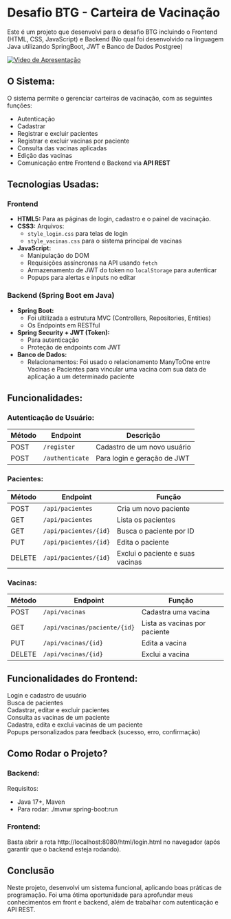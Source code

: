 # Desafio BTG - Carteira de Vacinação

Este é um projeto que desenvolvi para o desafio BTG incluindo o Frontend (HTML, CSS, JavaScript) e Backend (No qual foi desenvolvido na linguagem Java utilizando SpringBoot, JWT e Banco de Dados Postgree)

[![Video de Apresentação](https://img.youtube.com/vi/frwpT8oDAq4/0.jpg)](https://youtu.be/frwpT8oDAq4)

## O Sistema:
O sistema permite o gerenciar carteiras de vacinação, com as seguintes funções:

- Autenticação  
- Cadastrar  
- Registrar e excluir pacientes  
- Registrar e excluir vacinas por paciente  
- Consulta das vacinas aplicadas  
- Edição das vacinas  
- Comunicação entre Frontend e Backend via **API REST**

## Tecnologias Usadas:

### Frontend
- **HTML5:** Para as páginas de login, cadastro e o painel de vacinação.
- **CSS3:** Arquivos:
  - `style_login.css` para telas de login
  - `style_vacinas.css` para o sistema principal de vacinas
- **JavaScript:**
  - Manipulação do DOM
  - Requisições assíncronas na API usando `fetch`
  - Armazenamento de JWT do token no `localStorage` para autenticar
  - Popups para alertas e inputs no editar

### Backend (Spring Boot em Java)

- **Spring Boot:**
  - Foi ultilizada a estrutura MVC (Controllers, Repositories, Entities)
  - Os Endpoints em RESTful
- **Spring Security + JWT (Token):**
  - Para autenticação
  - Proteção de endpoints com JWT
- **Banco de Dados:**
  - Relacionamentos: Foi usado o relacionamento ManyToOne entre Vacinas e Pacientes para vincular uma vacina com sua data de aplicação a um determinado paciente

## Funcionalidades:

### Autenticação de Usuário:

| Método | Endpoint | Descrição |
|-------|---------|--------|
| POST | `/register` | Cadastro de um novo usuário |
| POST | `/authenticate` | Para login e geração de JWT |

###  Pacientes:

| Método | Endpoint | Função |
|-------|---------|--------|
| POST | `/api/pacientes` | Cria um novo paciente |
| GET | `/api/pacientes` | Lista os pacientes |
| GET | `/api/pacientes/{id}` | Busca o paciente por ID |
| PUT | `/api/pacientes/{id}` | Edita o paciente |
| DELETE | `/api/pacientes/{id}` | Exclui o paciente e suas vacinas |

### Vacinas:

| Método | Endpoint | Função |
|-------|---------|--------|
| POST | `/api/vacinas` | Cadastra uma vacina |
| GET | `/api/vacinas/paciente/{id}` | Lista as vacinas por paciente |
| PUT | `/api/vacinas/{id}` | Edita a vacina |
| DELETE | `/api/vacinas/{id}` | Exclui a vacina |

## Funcionalidades do Frontend:

Login e cadastro de usuário  
Busca de pacientes  
Cadastrar, editar e excluir pacientes  
Consulta as vacinas de um paciente  
Cadastra, edita e exclui vacinas de um paciente  
Popups personalizados para feedback (sucesso, erro, confirmação)

## Como Rodar o Projeto?
### Backend:
Requisitos: 
- Java 17+, Maven
- Para rodar: ./mvnw spring-boot:run

### Frontend:
Basta abrir a rota http://localhost:8080/html/login.html no navegador (após garantir que o backend esteja rodando).

## Conclusão
Neste projeto, desenvolvi um sistema funcional, aplicando boas práticas de programação. Foi uma ótima oportunidade para aprofundar meus conhecimentos em front e backend, além de trabalhar com autenticação e API REST.
